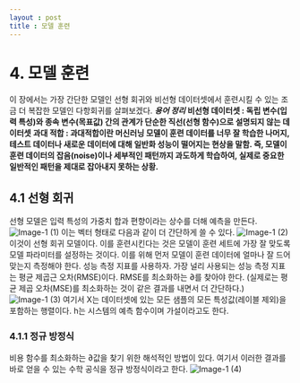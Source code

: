 ```yaml
---
layout : post
title : 모델 훈련
---
```

# 4. 모델 훈련
이 장에서는 가장 간단한 모델인 선형 회귀와 비선형 데이터셋에서 훈련시킬 수 있는 조금 더 복잡한 모델인 다항회귀를 살펴보겠다.
***용어 정리***
**비선형 데이터셋 : 독립 변수(입력 특성)와 종속 변수(목표값) 간의 관계가 단순한 직선(선형 함수)으로 설명되지 않는 데이터셋**
**과대 적합 : 과대적합이란 머신러닝 모델이 훈련 데이터를 너무 잘 학습한 나머지, 테스트 데이터나 새로운 데이터에 대해 일반화 성능이 떨어지는 현상을 말함. 즉, 모델이 훈련 데이터의 잡음(noise)이나 세부적인 패턴까지 과도하게 학습하여, 실제로 중요한 일반적인 패턴을 제대로 잡아내지 못하는 상황.**

## 4.1 선형 회귀
선형 모델은 입력 특성의 가중치 합과 편향이라는 상수를 더해 예측을 만든다.
![Image-1 (1)](https://github.com/user-attachments/assets/545ed7b1-1c1c-4a10-9f17-a01072d207bd)
이는 벡터 형태로 다음과 같이 더 간단하게 쓸 수 있다.
![Image-1 (2)](https://github.com/user-attachments/assets/9d89c85a-a1df-4483-a13e-9c319aa92320)
이것이 선형 회귀 모델이다. 이를 훈련시킨다는 것은 모델이 훈련 세트에 가장 잘 맞도록 모델 파라미터를 설정하는 것이다. 이를 위해 먼저 모델이 훈련 데이터에 얼마나 잘 드어맞는지 측정해야 한다.
성능 측정 지표를 사용하자. 가장 널리 사용되는 성능 측정 지표는 평균 제곱근 오차(RMSE)이다. RMSE를 최소화하는 ∂를 찾아야 한다.
(실제로는 평균 제곱 오차(MSE)를 최소화하는 것이 같은 결과를 내면서 더 간단하다.)
![Image-1 (3)](https://github.com/user-attachments/assets/05193959-cdd3-42c7-afef-d851f0ec6358)
여기서 X는 데이터셋에 있는 모든 샘플의 모든 특성값(레이블 제외)을 포함하는 행렬이다. h는 시스템의 예측 함수이며 가설이라고도 한다.

### 4.1.1 정규 방정식
비용 함수를 최소화하는 ∂값을 찾기 위한 해석적인 방법이 있다. 여기서 이러한 결과를 바로 얻을 수 있는 수학 공식을 정규 방정식이라고 한다.
![Image-1 (4)](https://github.com/user-attachments/assets/bb41bc8c-7c05-49ea-be01-74509c232c25)
